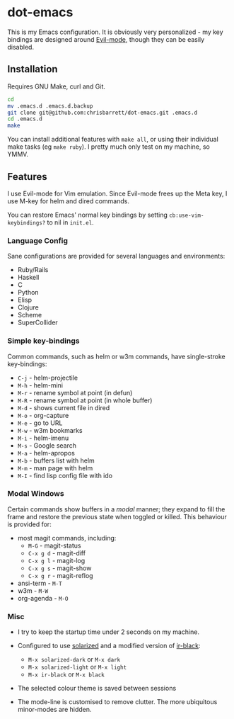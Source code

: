 # dot-emacs

This is my Emacs configuration. It is obviously very personalized - my key
bindings are designed around [Evil-mode](http://gitorious.org/evil/pages/Home),
though they can be easily disabled.

## Installation

Requires GNU Make, curl and Git.

```bash
cd
mv .emacs.d .emacs.d.backup
git clone git@github.com:chrisbarrett/dot-emacs.git .emacs.d
cd .emacs.d
make
```

You can install additional features with `make all`, or using their individual
make tasks (eg `make ruby`). I pretty much only test on my machine, so YMMV.

## Features

I use Evil-mode for Vim emulation. Since Evil-mode frees up the Meta key, I use
M-<key>key</key> for helm and dired commands.

You can restore Emacs' normal key bindings by setting `cb:use-vim-keybindings?`
to nil in `init.el`.

### Language Config

Sane configurations are provided for several languages and environments:

* Ruby/Rails
* Haskell
* C
* Python
* Elisp
* Clojure
* Scheme
* SuperCollider

### Simple key-bindings

Common commands, such as helm or w3m commands, have single-stroke key-bindings:

* `C-j` - helm-projectile
* `M-h` - helm-mini
* `M-r` - rename symbol at point (in defun)
* `M-R` - rename symbol at point  (in whole buffer)
* `M-d` - shows current file in dired
* `M-o` - org-capture
* `M-e` - go to URL
* `M-w` - w3m bookmarks
* `M-i` - helm-imenu
* `M-s` - Google search
* `M-a` - helm-apropos
* `M-b` - buffers list with helm
* `M-m` - man page with helm
* `M-I` - find lisp config file with ido

### Modal Windows

Certain commands show buffers in a *modal* manner; they expand to fill the frame
and restore the previous state when toggled or killed. This behaviour is
provided for:

* most magit commands, including:
  * `M-G` - magit-status
  * `C-x g d` - magit-diff
  * `C-x g l` - magit-log
  * `C-x g s` - magit-show
  * `C-x g r` - magit-reflog
* ansi-term - `M-T`
* w3m - `M-W`
* org-agenda - `M-O`

### Misc

* I try to keep the startup time under 2 seconds on my machine.

* Configured to use [solarized](https://github.com/bbatsov/solarized-emacs)  and a modified version of [ir-black](https://github.com/jmdeldin/ir-black-theme.el):
    * `M-x solarized-dark` or `M-x dark`
    * `M-x solarized-light` or `M-x light`
    * `M-x ir-black` or `M-x black`

* The selected colour theme is saved between sessions

* The mode-line is customised to remove clutter. The more ubiquitous minor-modes
  are hidden.
